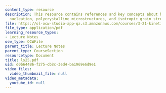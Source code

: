 ```yaml
---
content_type: resource
description: This resource contains references and key concepts about heterogeneous
  nucleation, polycrystalline microstructures, and isotropic grain structure.
file: https://ol-ocw-studio-app-qa.s3.amazonaws.com/courses/3-21-kinetic-processes-in-materials-spring-2006/d0b64486f275cb8c3ed4ba1969e6d9e1_ls25.pdf
file_type: application/pdf
learning_resource_types:
- Lecture Notes
ocw_type: OCWFile
parent_title: Lecture Notes
parent_type: CourseSection
resourcetype: Document
title: ls25.pdf
uid: d0b64486-f275-cb8c-3ed4-ba1969e6d9e1
video_files:
  video_thumbnail_file: null
video_metadata:
  youtube_id: null
---
```

